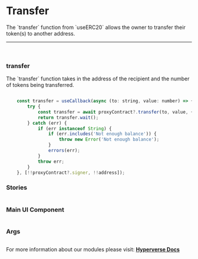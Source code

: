 # Transfer

<p> The `transfer` function from `useERC20` allows the owner to transfer their token(s) to another address. </p>

---

<br>

### transfer

<p> The `transfer` function takes in the address of the recipient and the number of tokens being transferred. </p>

```jsx

	const transfer = useCallback(async (to: string, value: number) => {
		try {
			const transfer = await proxyContract?.transfer(to, value, {gasLimit: 1000000});
			return transfer.wait();
		} catch (err) {
			if (err instanceof String) {
				if (err.includes('Not enough balance')) {
					throw new Error('Not enough balance');
				}
				errors(err);
			}
			throw err;
		}
	}, [!!proxyContract?.signer, !!address]);
```

### Stories

```jsx

```

### Main UI Component

```jsx

```

### Args

```jsx

```

For more information about our modules please visit: [**Hyperverse Docs**](docs.hyperverse.dev)
